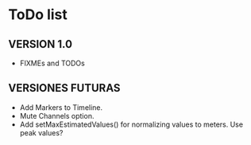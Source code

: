 # ToDo list

## VERSION 1.0
- FIXMEs and TODOs


## VERSIONES FUTURAS
- Add Markers to Timeline.
- Mute Channels option.
- Add setMaxEstimatedValues() for normalizing values to meters. Use peak values?
    




